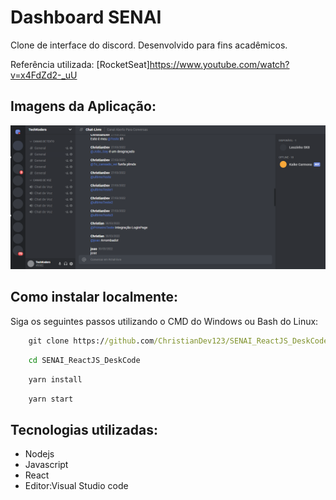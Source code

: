# Dashboard SENAI

Clone de interface do discord. Desenvolvido para fins acadêmicos.

Referência utilizada: [RocketSeat]<https://www.youtube.com/watch?v=x4FdZd2-_uU>

## Imagens da Aplicação:

![Imagens da Aplicação](https://github.com/ChristianDev123/SENAI_ReactJS_DeskCode/blob/main/imagem_2022-04-11_214445928.png)

## Como instalar localmente:

Siga os seguintes passos utilizando o CMD do Windows ou Bash do Linux:

```cmd
    git clone https://github.com/ChristianDev123/SENAI_ReactJS_DeskCode.git
```
```cmd
    cd SENAI_ReactJS_DeskCode
```
```cmd
    yarn install
```
```cmd
    yarn start
```

## Tecnologias utilizadas:

- Nodejs
- Javascript
- React
- Editor:Visual Studio code
